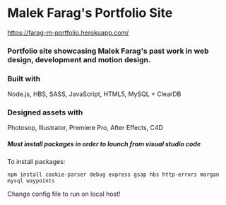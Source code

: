 # Malek Farag's Portfolio Site

https://farag-m-portfolio.herokuapp.com/

### Portfolio site showcasing Malek Farag's past work in web design, development and motion design.


### Built with 

Node.js, HBS, SASS, JavaScript, HTML5, MySQL + ClearDB


### Designed assets with

Photosop, Illustrator, Premiere Pro, After Effects, C4D



##### Must install packages in order to launch from visual studio code
To install packages:

`npm install cookie-parser debug express gsap hbs http-errors morgan mysql waypoints`

Change config file to run on local host!
